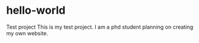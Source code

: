 # hello-world
Test project
This is my test project. I am a phd student planning on creating my own website.

